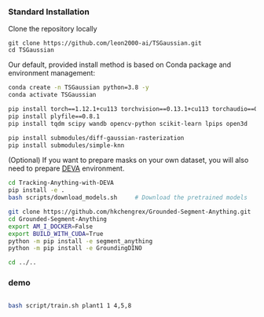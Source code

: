 ### **Standard Installation**


Clone the repository locally
```
git clone https://github.com/leon2000-ai/TSGaussian.git
cd TSGaussian
```

Our default, provided install method is based on Conda package and environment management:
```bash
conda create -n TSGaussian python=3.8 -y
conda activate TSGaussian

pip install torch==1.12.1+cu113 torchvision==0.13.1+cu113 torchaudio==0.12.1 --extra-index-url https://download.pytorch.org/whl/cu113
pip install plyfile==0.8.1
pip install tqdm scipy wandb opencv-python scikit-learn lpips open3d

pip install submodules/diff-gaussian-rasterization
pip install submodules/simple-knn
```

(Optional) If you want to prepare masks on your own dataset, you will also need to prepare [DEVA](https://github.com/hkchengrex/Tracking-Anything-with-DEVA) environment.

```bash
cd Tracking-Anything-with-DEVA
pip install -e .
bash scripts/download_models.sh     # Download the pretrained models

git clone https://github.com/hkchengrex/Grounded-Segment-Anything.git
cd Grounded-Segment-Anything
export AM_I_DOCKER=False
export BUILD_WITH_CUDA=True
python -m pip install -e segment_anything
python -m pip install -e GroundingDINO

cd ../..
```

### **demo**
```bash

bash script/train.sh plant1 1 4,5,8

```
